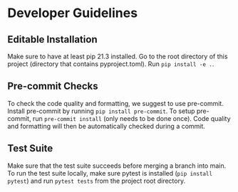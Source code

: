 # Developer Guidelines

## Editable Installation

Make sure to have at least pip 21.3 installed.
Go to the root directory of this project (directory that contains pyproject.toml).
Run `pip install -e .`.

## Pre-commit Checks

To check the code quality and formatting,
we suggest to use pre-commit.
Install pre-commit by running `pip install pre-commit`.
To setup pre-commit, run `pre-commit install` (only needs to be done once).
Code quality and formatting will then be automatically checked during a commit.

## Test Suite

Make sure that the test suite succeeds before merging a branch into main.
To run the test suite locally,
make sure pytest is installed (`pip install pytest`)
and run `pytest tests` from the project root directory.
